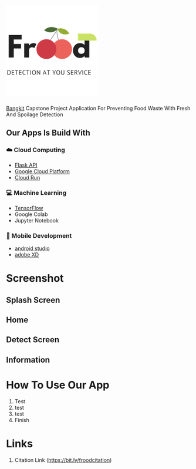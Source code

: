 ![alt text](https://github.com/capstone-frood/Frood/blob/d960b8776a9a0a493461cc525b7e44ff5dfac278/LOGO/1%20TRANS%20Resized.png "Frood Logo")
---
[Bangkit](https://grow.google/intl/id_id/bangkit/ "Bangkit Website") Capstone Project Application For Preventing Food Waste With Fresh And Spoilage Detection 

## Our Apps Is Build With
### :cloud: Cloud Computing
* [Flask API](https://flask.palletsprojects.com/en/2.1.x/)
* [Google Cloud Platform](https://cloud.google.com/gcp/)
* [Cloud Run](https://cloud.google.com/run/)
### :computer: Machine Learning
* [TensorFlow](https://www.tensorflow.org/)
* Google Colab
* Jupyter Notebook
### :iphone: Mobile Development
* [android studio](https://developer.android.com/studio/preview)
* [adobe XD](https://www.adobe.com/id_en/products/xd.html)

# Screenshot
## Splash Screen

## Home

## Detect Screen

## Information

# How To Use Our App
  1. Test
  2. test
  3. test
  4. Finish

# Links
1. Citation Link (https://bit.ly/froodcitation)

